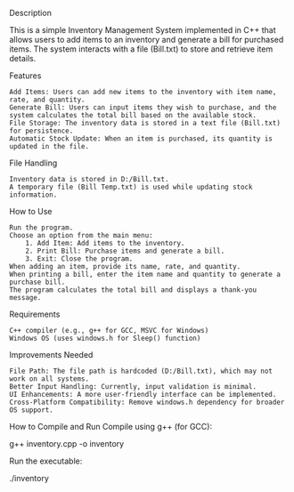 Description

This is a simple Inventory Management System implemented in C++ that allows users to add items to an inventory and generate a bill for purchased items. The system interacts with a file (Bill.txt) to store and retrieve item details.

Features

    Add Items: Users can add new items to the inventory with item name, rate, and quantity.
    Generate Bill: Users can input items they wish to purchase, and the system calculates the total bill based on the available stock.
    File Storage: The inventory data is stored in a text file (Bill.txt) for persistence.
    Automatic Stock Update: When an item is purchased, its quantity is updated in the file.

File Handling

    Inventory data is stored in D:/Bill.txt.
    A temporary file (Bill Temp.txt) is used while updating stock information.

How to Use

    Run the program.
    Choose an option from the main menu:
        1. Add Item: Add items to the inventory.
        2. Print Bill: Purchase items and generate a bill.
        3. Exit: Close the program.
    When adding an item, provide its name, rate, and quantity.
    When printing a bill, enter the item name and quantity to generate a purchase bill.
    The program calculates the total bill and displays a thank-you message.

Requirements

    C++ compiler (e.g., g++ for GCC, MSVC for Windows)
    Windows OS (uses windows.h for Sleep() function)

Improvements Needed

    File Path: The file path is hardcoded (D:/Bill.txt), which may not work on all systems.
    Better Input Handling: Currently, input validation is minimal.
    UI Enhancements: A more user-friendly interface can be implemented.
    Cross-Platform Compatibility: Remove windows.h dependency for broader OS support.

How to Compile and Run
Compile using g++ (for GCC):

g++ inventory.cpp -o inventory

Run the executable:

./inventory
